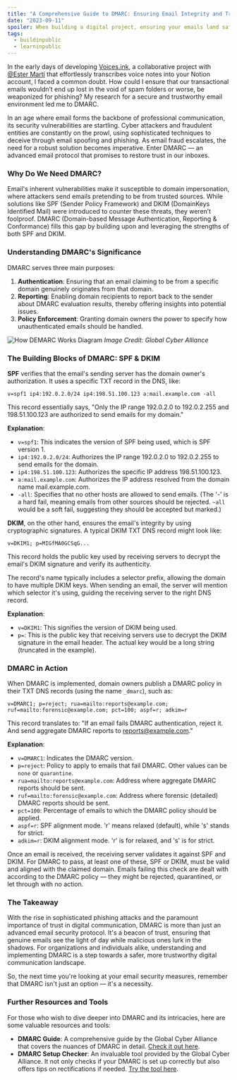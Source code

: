 ```yaml
---
title: "A Comprehensive Guide to DMARC: Ensuring Email Integrity and Trust"
date: "2023-09-11"
spoiler: When building a digital project, ensuring your emails land safely and are trusted is paramount. But how do you navigate the maze of email security? Enter DMARC. Alongside its companions, SPF and DKIM, we delve deep into establishing email integrity and combating threats like email spoofing and phishing.
tags:
  - buildinpublic
  - learninpublic
---
```


In the early days of developing [Voices.ink](https://voices.ink/), a collaborative project with [@Ester Martí](https://github.com/estermv) that effortlessly transcribes voice notes into your Notion account, I faced a common doubt. How could I ensure that our transactional emails wouldn’t end up lost in the void of spam folders or worse, be weaponized for phishing? My research for a secure and trustworthy email environment led me to DMARC.

In an age where email forms the backbone of professional communication, its security vulnerabilities are startling. Cyber attackers and fraudulent entities are constantly on the prowl, using sophisticated techniques to deceive through email spoofing and phishing. As email fraud escalates, the need for a robust solution becomes imperative. Enter DMARC — an advanced email protocol that promises to restore trust in our inboxes.

### **Why Do We Need DMARC?**

Email's inherent vulnerabilities make it susceptible to domain impersonation, where attackers send emails pretending to be from trusted sources. While solutions like SPF (Sender Policy Framework) and DKIM (DomainKeys Identified Mail) were introduced to counter these threats, they weren’t foolproof. DMARC (Domain-based Message Authentication, Reporting & Conformance) fills this gap by building upon and leveraging the strengths of both SPF and DKIM.

### **Understanding DMARC's Significance**

DMARC serves three main purposes:

1. **Authentication**: Ensuring that an email claiming to be from a specific domain genuinely originates from that domain.
2. **Reporting**: Enabling domain recipients to report back to the sender about DMARC evaluation results, thereby offering insights into potential issues.
3. **Policy Enforcement**: Granting domain owners the power to specify how unauthenticated emails should be handled.

![How DEMARC Works Diagram](https://www.globalcyberalliance.org/wp-content/uploads/GCA-DMARC-Resource-Kit-Infographic-update@2x@0.5x.png)
_Image Credit: Global Cyber Alliance_

### **The Building Blocks of DMARC: SPF & DKIM**

**SPF** verifies that the email's sending server has the domain owner's authorization. It uses a specific TXT record in the DNS, like:

`v=spf1 ip4:192.0.2.0/24 ip4:198.51.100.123 a:mail.example.com -all`

This record essentially says, "Only the IP range 192.0.2.0 to 192.0.2.255 and 198.51.100.123 are authorized to send emails for my domain."

**Explanation**:

- `v=spf1`: This indicates the version of SPF being used, which is SPF version 1.
- `ip4:192.0.2.0/24`: Authorizes the IP range 192.0.2.0 to 192.0.2.255 to send emails for the domain.
- `ip4:198.51.100.123`: Authorizes the specific IP address 198.51.100.123.
- `a:mail.example.com`: Authorizes the IP address resolved from the domain name mail.example.com.
- `-all`: Specifies that no other hosts are allowed to send emails. (The '-' is a hard fail, meaning emails from other sources should be rejected. `~all` would be a soft fail, suggesting they should be accepted but marked.)

**DKIM**, on the other hand, ensures the email's integrity by using cryptographic signatures. A typical DKIM TXT DNS record might look like:

`v=DKIM1; p=MIGfMA0GCSqG...`

This record holds the public key used by receiving servers to decrypt the email's DKIM signature and verify its authenticity.

The record's name typically includes a selector prefix, allowing the domain to have multiple DKIM keys. When sending an email, the server will mention which selector it's using, guiding the receiving server to the right DNS record.

**Explanation**:

- `v=DKIM1`: This signifies the version of DKIM being used.
- `p=`: This is the public key that receiving servers use to decrypt the DKIM signature in the email header. The actual key would be a long string (truncated in the example).

### **DMARC in Action**

When DMARC is implemented, domain owners publish a DMARC policy in their TXT DNS records (using the name `_dmarc`), such as:

`v=DMARC1; p=reject; rua=mailto:reports@example.com; ruf=mailto:forensic@example.com; pct=100; aspf=r; adkim=r`

This record translates to: "If an email fails DMARC authentication, reject it. And send aggregate DMARC reports to [reports@example.com](mailto:reports@example.com)."

**Explanation**:

- `v=DMARC1`: Indicates the DMARC version.
- `p=reject`: Policy to apply to emails that fail DMARC. Other values can be `none` or `quarantine`.
- `rua=mailto:reports@example.com`: Address where aggregate DMARC reports should be sent.
- `ruf=mailto:forensic@example.com`: Address where forensic (detailed) DMARC reports should be sent.
- `pct=100`: Percentage of emails to which the DMARC policy should be applied.
- `aspf=r`: SPF alignment mode. 'r' means relaxed (default), while 's' stands for strict.
- `adkim=r`: DKIM alignment mode. 'r' is for relaxed, and 's' is for strict.

Once an email is received, the receiving server validates it against SPF and DKIM. For DMARC to pass, at least one of these, SPF or DKIM, must be valid and aligned with the claimed domain. Emails failing this check are dealt with according to the DMARC policy — they might be rejected, quarantined, or let through with no action.

### **The Takeaway**

With the rise in sophisticated phishing attacks and the paramount importance of trust in digital communication, DMARC is more than just an advanced email security protocol. It's a beacon of trust, ensuring that genuine emails see the light of day while malicious ones lurk in the shadows. For organizations and individuals alike, understanding and implementing DMARC is a step towards a safer, more trustworthy digital communication landscape.

So, the next time you're looking at your email security measures, remember that DMARC isn't just an option — it's a necessity.

### **Further Resources and Tools**

For those who wish to dive deeper into DMARC and its intricacies, here are some valuable resources and tools:

- **DMARC Guide**: A comprehensive guide by the Global Cyber Alliance that covers the nuances of DMARC in detail. [Check it out here](https://www.globalcyberalliance.org/dmarc/).
- **DMARC Setup Checker**: An invaluable tool provided by the Global Cyber Alliance. It not only checks if your DMARC is set up correctly but also offers tips on rectifications if needed. [Try the tool here](https://dmarcguide.globalcyberalliance.org/#/).

